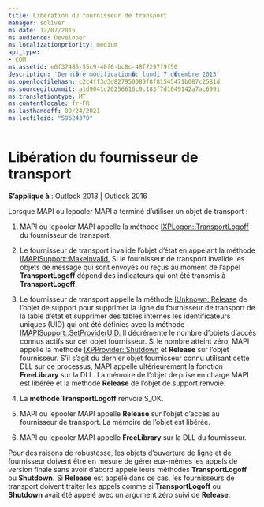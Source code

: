 ```yaml
---
title: Libération du fournisseur de transport
manager: soliver
ms.date: 12/07/2015
ms.audience: Developer
ms.localizationpriority: medium
api_type:
- COM
ms.assetid: e0f37485-55c9-40f0-bc8c-48f7297f9f50
description: 'Derni�re modification�: lundi 7 d�cembre 2015'
ms.openlocfilehash: c2c4ff3d3d827950080f8f81545471b087c2581d
ms.sourcegitcommit: a1d9041c20256616c9c183f7d1049142a7ac6991
ms.translationtype: MT
ms.contentlocale: fr-FR
ms.lasthandoff: 09/24/2021
ms.locfileid: "59624370"
---
```

# <a name="releasing-the-transport-provider"></a>Libération du fournisseur de transport

 
  
**S’applique à** : Outlook 2013 | Outlook 2016 
  
Lorsque MAPI ou lepooler MAPI a terminé d’utiliser un objet de transport :
  
1. MAPI ou lepooler MAPI appelle la méthode [IXPLogon::TransportLogoff](ixplogon-transportlogoff.md) du fournisseur de transport. 
    
2. Le fournisseur de transport invalide l’objet d’état en appelant la méthode [IMAPISupport::MakeInvalid.](imapisupport-makeinvalid.md) Si le fournisseur de transport invalide les objets de message qui sont envoyés ou reçus au moment de l’appel **TransportLogoff** dépend des indicateurs qui ont été transmis à **TransportLogoff**.
    
3. Le fournisseur de transport appelle la méthode [IUnknown::Release](https://msdn.microsoft.com/library/4b494c6f-f0ee-4c35-ae45-ed956f40dc7a%28Office.15%29.aspx) de l’objet de support pour supprimer la ligne du fournisseur de transport de la table d’état et supprimer des tables internes les identificateurs uniques (UID) qui ont été définies avec la méthode [IMAPISupport::SetProviderUID.](imapisupport-setprovideruid.md) Il décrémente le nombre d’objets d’accès connus actifs sur cet objet fournisseur. Si le nombre atteint zéro, MAPI appelle la méthode [IXPProvider::Shutdown](ixpprovider-shutdown.md) et **Release** sur l’objet fournisseur. S’il s’agit du dernier objet fournisseur connu utilisant cette DLL sur ce processus, MAPI appelle ultérieurement la fonction **FreeLibrary** sur la DLL. La mémoire de l’objet de prise en charge MAPI est libérée et la méthode **Release** de l’objet de support renvoie. 
    
4. La **méthode TransportLogoff** renvoie S_OK. 
    
5. MAPI ou lepooler MAPI appelle **Release** sur l’objet d’accès au fournisseur de transport. La mémoire de l’objet est libérée. 
    
6. MAPI ou lepooler MAPI appelle **FreeLibrary** sur la DLL du fournisseur. 
    
Pour des raisons de robustesse, les objets  d’ouverture de ligne et de fournisseur doivent être en mesure de gérer eux-mêmes les appels de version finale sans avoir d’abord appelé leurs méthodes **TransportLogoff** ou **Shutdown.** Si **Release** est appelé dans ce cas, les fournisseurs de transport doivent traiter les appels comme si **TransportLogoff** ou **Shutdown** avait été appelé avec un argument zéro suivi de **Release**.
  

